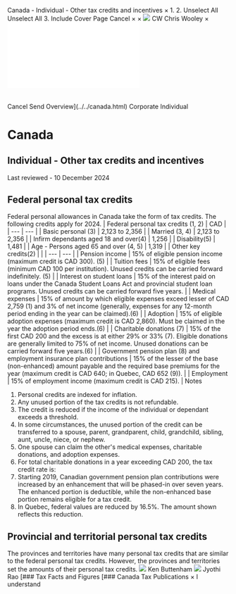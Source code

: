 Canada - Individual - Other tax credits and incentives
×
1.
2.
Unselect All
Unselect All
3.
Include Cover Page
Cancel
×
×
![](../../-/media/world-wide-tax-summaries/attachments/global---chris-wooley.ashx%3Frev=ac5e5f3223b34096b1afc2a6009c7320&revision=ac5e5f32-23b3-4096-b1af-c2a6009c7320&hash=859B7ADC84DC2CBEC9760E9E6EE7DE6D0A8BFCDF)
CW
Chris Wooley
×
![](other-tax-credits-and-incentives.html)
######
Cancel
Send
Overview](../../canada.html)
Corporate
Individual
# Canada
## Individual - Other tax credits and incentives
Last reviewed - 10 December 2024
## Federal personal tax credits
Federal personal allowances in Canada take the form of tax credits. The following credits apply for 2024.
| Federal personal tax credits (1, 2) | CAD |
| --- | --- |
| Basic personal (3) | 2,123 to 2,356 |
| Married (3, 4) | 2,123 to 2,356 |
| Infirm dependants aged 18 and over(4) | 1,256 |
| Disability(5) | 1,481 |
| Age - Persons aged 65 and over (4, 5) | 1,319 |
| Other key credits(2) | |
| --- | --- |
| Pension income | 15% of eligible pension income (maximum credit is CAD 300). (5) |
| Tuition fees | 15% of eligible fees (minimum CAD 100 per institution). Unused credits can be carried forward indefinitely. (5) |
| Interest on student loans | 15% of the interest paid on loans under the Canada Student Loans Act and provincial student loan programs. Unused credits can be carried forward five years. |
| Medical expenses | 15% of amount by which eligible expenses exceed lesser of CAD 2,759 (1) and 3% of net income (generally, expenses for any 12-month period ending in the year can be claimed).(6) |
| Adoption | 15% of eligible adoption expenses (maximum credit is CAD 2,860). Must be claimed in the year the adoption period ends.(6) |
| Charitable donations (7) | 15% of the first CAD 200 and the excess is at either 29% or 33% (7). Eligible donations are generally limited to 75% of net income. Unused donations can be carried forward five years.(6) |
| Government pension plan (8) and employment insurance plan contributions | 15% of the lesser of the base (non-enhanced) amount payable and the required base premiums for the year (maximum credit is CAD 640; in Quebec, CAD 652 (9)). |
| Employment | 15% of employment income (maximum credit is CAD 215). |
Notes
1. Personal credits are indexed for inflation.
2. Any unused portion of the tax credits is not refundable.
4. The credit is reduced if the income of the individual or dependant exceeds a threshold.
5. In some circumstances, the unused portion of the credit can be transferred to a spouse, parent, grandparent, child, grandchild, sibling, aunt, uncle, niece, or nephew.
6. One spouse can claim the other's medical expenses, charitable donations, and adoption expenses.
7. For total charitable donations in a year exceeding CAD 200, the tax credit rate is:
8. Starting 2019, Canadian government pension plan contributions were increased by an enhancement that will be phased-in over seven years. The enhanced portion is deductible, while the non-enhanced base portion remains eligible for a tax credit.
9. In Quebec, federal values are reduced by 16.5%. The amount shown reflects this reduction.
## Provincial and territorial personal tax credits
The provinces and territories have many personal tax credits that are similar to the federal personal tax credits. However, the provinces and territories set the amounts of their personal tax credits.
![](../../-/media/world-wide-tax-summaries/attachments/canada---ken_buttenham.ashx%3Frev=0002aa3cba7e4221a00d2a61283aaf24&revision=0002aa3c-ba7e-4221-a00d-2a61283aaf24&hash=8239380963A428C8503F2F3881EF047D7164F6BE)
Ken Buttenham
![](../../-/media/world-wide-tax-summaries/20220531154958187.ashx%3Frev=388622403273427baaeaede3e50bcfea&revision=38862240-3273-427b-aaea-ede3e50bcfea&hash=093C1A2DFB91D12ECBCBA35069C814B7A0655476)
Jyothi Rao
[### Tax Facts and Figures
[### Canada Tax Publications
×
I understand